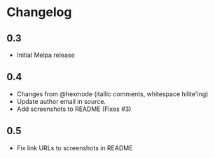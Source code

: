 # Changelog

## 0.3
 - Initial Melpa release

## 0.4
 - Changes from @hexmode (itallic comments, whitespace hilite'ing)
 - Update author email in source.
 - Add screenshots to README (Fixes #3)
 
 ## 0.5
  - Fix link URLs to screenshots in README
  

